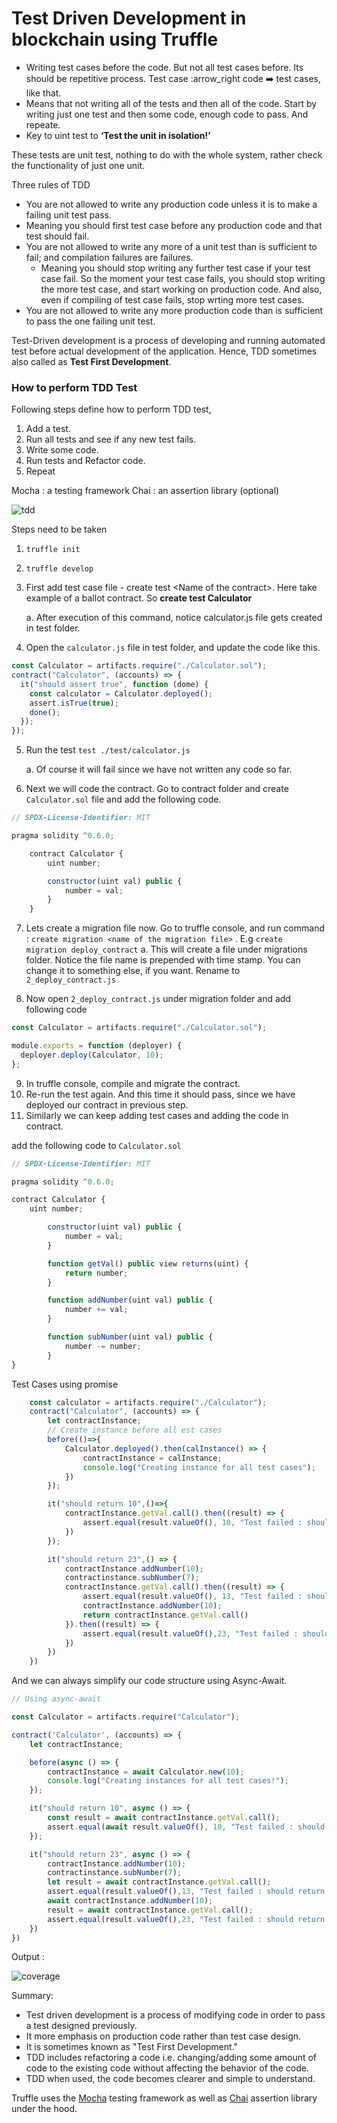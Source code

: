 # Test Driven Development in blockchain using Truffle

- Writing test cases before the code. But not all test cases before. Its should be repetitive process. Test case :arrow_right code :arrow_right: test cases, like that.
- Means that not writing all of the tests and then all of the code. Start by writing just one test and
  then some code, enough code to pass. And repeate.
- Key to uint test to **‘Test the unit in isolation!’**

These tests are unit test, nothing to do with the whole system, rather check the functionality of just one unit.

Three rules of TDD

- You are not allowed to write any production code unless it is to make a failing unit test pass.
- Meaning you should first test case before any production code and that test should fail.
- You are not allowed to write any more of a unit test than is sufficient to fail; and compilation failures are failures.
  - Meaning you should stop writing any further test case if your test case fail. So the moment your test case fails, you should stop writing the more test case, and start working on production code. And also, even if compiling of test case fails, stop wrting more test cases.
- You are not allowed to write any more production code than is sufficient to pass the one failing unit test.

Test-Driven development is a process of developing and running automated test before actual development of the application. Hence, TDD sometimes also called as **Test First Development**.

### How to perform TDD Test

Following steps define how to perform TDD test,

1. Add a test.
2. Run all tests and see if any new test fails.
3. Write some code.
4. Run tests and Refactor code.
5. Repeat

Mocha : a testing framework
Chai : an assertion library (optional)

![tdd](./tdd.png)

Steps need to be taken

1. `truffle init`
2. `truffle develop`
3. First add test case file - create test &lt;Name of the contract&gt;. Here take example of a ballot contract. So **create test Calculator**

   a. After execution of this command, notice calculator.js file gets created in test folder.

4. Open the `calculator.js` file in test folder, and update the code like this.

```js
const Calculator = artifacts.require("./Calculator.sol");
contract("Calculator", (accounts) => {
  it("should assert true", function (dome) {
    const calculator = Calculator.deployed();
    assert.isTrue(true);
    done();
  });
});
```

5. Run the test `test ./test/calculator.js`

   a. Of course it will fail since we have not written any code so far.

6. Next we will code the contract. Go to contract folder and create `Calculator.sol` file and add the following code.

```js
// SPDX-License-Identifier: MIT

pragma solidity ^0.6.0;

    contract Calculator {
        uint number;

        constructor(uint val) public {
            number = val;
        }
    }
```

7. Lets create a migration file now. Go to truffle console, and run command : `create migration <name of the migration file>` . E.g `create migration deploy_contract`
   a. This will create a file under migrations folder. Notice the file name is prepended with time stamp. You can change it to something else, if you want. Rename to `2_deploy_contract.js`

8. Now open `2_deploy_contract.js` under migration folder and add following code

```js
const Calculator = artifacts.require("./Calculator.sol");

module.exports = function (deployer) {
  deployer.deploy(Calculator, 10);
};
```

9. In truffle console, compile and migrate the contract.
10. Re-run the test again. And this time it should pass, since we have deployed our contract in previous step.
11. Similarly we can keep adding test cases and adding the code in contract.

add the following code to `Calculator.sol`

```js
// SPDX-License-Identifier: MIT

pragma solidity ^0.6.0;

contract Calculator {
    uint number;

        constructor(uint val) public {
            number = val;
        }

        function getVal() public view returns(uint) {
            return number;
        }

        function addNumber(uint val) public {
            number += val;
        }

        function subNumber(uint val) public {
            number -= number;
        }
}
```

Test Cases using promise

```js
    const calculator = artifacts.require("./Calculator");
    contract("Calculator", (accounts) => {
        let contractInstance;
        // Create instance before all est cases
        before(()=>{
            Calculator.deployed().then(calInstance() => {
                contractInstance = calInstance;
                console.log("Creating instance for all test cases");
            })
        });

        it("should return 10",()=>{
            contractInstance.getVal.call().then((result) => {
                assert.equal(result.valueOf(), 10, "Test failed : should return 10");
            })
        });

        it("should return 23",() => {
            contractInstance.addNumber(10);
            contractinstance.subNumber(7);
            contractInstance.getVal.call().then((result) => {
                assert.equal(result.valueOf(), 13, "Test failed : should return 13");
                contractInstance.addNumber(10);
                return contractInstance.getVal.call()
            }).then((result) => {
                assert.equal(result.valueOf(),23, "Test failed : should return 23");
            })
        })
    })
```
And we can always simplify our code structure using Async-Await.

```js
// Using async-await

const Calculator = artifacts.require("Calculator");

contract('Calculator', (accounts) => {
    let contractInstance;

    before(async () => {
        contractInstance = await Calculator.new(10);
        console.log("Creating instances for all test cases!");
    });

    it("should return 10", async () => {
        const result = await contractInstance.getVal.call();
        assert.equal(await result.valueOf(), 10, "Test failed : should return 10")
    });

    it("should return 23", async () => {
        contractInstance.addNumber(10);
        contractinstance.subNumber(7);
        let result = await contractInstance.getVal.call();
        assert.equal(result.valueOf(),13, "Test failed : should return 13");
        await contractInstance.addNumber(10);
        result = await contractInstance.getVal.call();
        assert.equal(result.valueOf(),23, "Test failed : should return 23");
    })
})
```

Output : 

![coverage](./coverage-output.png)

Summary:
* Test driven development is a process of modifying code in order to pass a test designed previously.
* It more emphasis on production code rather than test case design.
* It is sometimes known as &quot;Test First Development.&quot;
* TDD includes refactoring a code i.e. changing/adding some amount of code to
the existing code without affecting the behavior of the code.
* TDD when used, the code becomes clearer and simple to understand.

Truffle uses the [Mocha](https://mochajs.org/) testing framework as well as [Chai](https://www.chaijs.com/) assertion library under the hood.